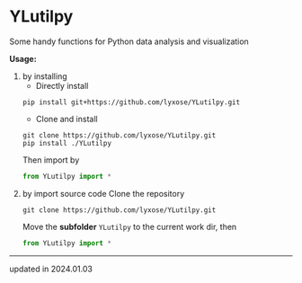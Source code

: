 # YLutilpy
Some handy functions for Python data analysis and visualization

**Usage:**
1. by installing
    - Directly install
    ```batch
    pip install git+https://github.com/lyxose/YLutilpy.git
    ```
    - Clone and install
    ```batch
    git clone https://github.com/lyxose/YLutilpy.git
    pip install ./YLutilpy
    ```
    Then import by
    ```python
    from YLutilpy import *
    ```
2. by import source code
    Clone the repository
    ```batch
    git clone https://github.com/lyxose/YLutilpy.git
    ```
    Move the **subfolder** `YLutilpy` to the current work dir, then
    ```python
    from YLutilpy import *
    ```
-----------------    
updated in 2024.01.03
